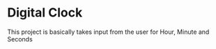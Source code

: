# Digital Clock

This project is basically takes input from the user for Hour, Minute and Seconds  
